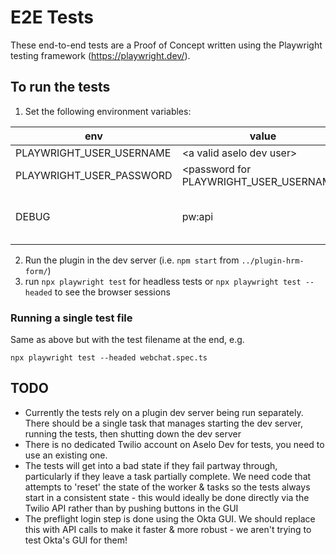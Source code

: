 # E2E Tests
These end-to-end tests are a Proof of Concept written using the Playwright testing framework (https://playwright.dev/).

## To run the tests

1. Set the following environment variables:

| env | value | comment |
|--------------------------|----------------------------|---|
| PLAYWRIGHT_USER_USERNAME | \<a valid aselo dev user\> | |
| PLAYWRIGHT_USER_PASSWORD | \<password for PLAYWRIGHT_USER_USERNAME\> | |
| DEBUG                    | pw:api | optional, but recommended for useable log output |

2. Run the plugin in the dev server (i.e. `npm start` from `../plugin-hrm-form/`)
3. run `npx playwright test` for headless tests or `npx playwright test --headed` to see the browser sessions

### Running a single test file

Same as above but with the test filename at the end, e.g.
```shell
npx playwright test --headed webchat.spec.ts
```


## TODO
* Currently the tests rely on a plugin dev server being run separately. There should be a single task that manages starting the dev server, running the tests, then shutting down the dev server
* There is no dedicated Twilio account on Aselo Dev for tests, you need to use an existing one.
* The tests will get into a bad state if they fail partway through, particularly if they leave a task partially complete. We need code that attempts to 'reset' the state of the worker & tasks so the tests always start in a consistent state - this would ideally be done directly via the Twilio API rather than by pushing buttons in the GUI
* The preflight login step is done using the Okta GUI. We should replace this with API calls to make it faster & more robust - we aren't trying to test Okta's GUI for them!